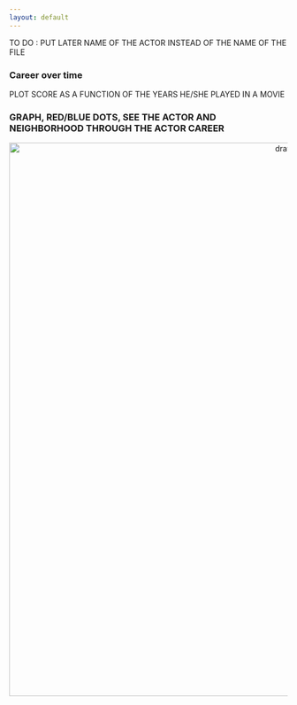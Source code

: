 ```yaml
---
layout: default
---
```

TO DO : PUT LATER NAME OF THE ACTOR INSTEAD OF THE NAME OF THE FILE

### Career over time 

PLOT SCORE AS A FUNCTION OF THE YEARS HE/SHE PLAYED IN A MOVIE 

### GRAPH, RED/BLUE DOTS, SEE THE ACTOR AND NEIGHBORHOOD THROUGH THE ACTOR CAREER

<p align="center">
  <img src="image/1241136.png" alt="drawing" width="1000"/>
</p>
